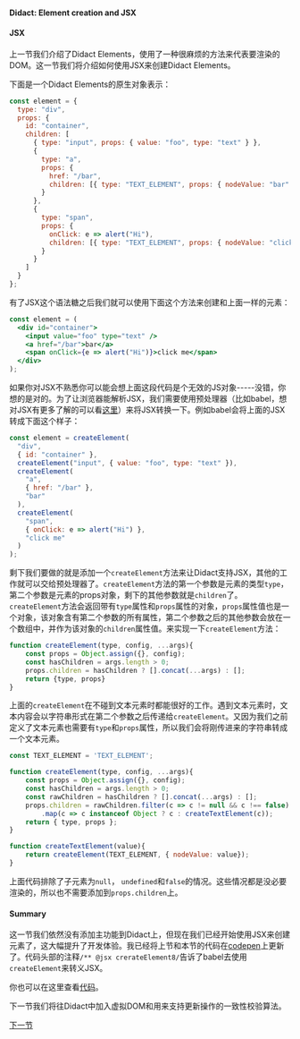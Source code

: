 #### Didact: Element creation and JSX

#### JSX

上一节我们介绍了Didact Elements，使用了一种很麻烦的方法来代表要渲染的DOM。这一节我们将介绍如何使用JSX来创建Didact Elements。

下面是一个Didact Elements的原生对象表示：

```javascript
const element = {
  type: "div",
  props: {
    id: "container",
    children: [
      { type: "input", props: { value: "foo", type: "text" } },
      {
        type: "a",
        props: {
          href: "/bar",
          children: [{ type: "TEXT_ELEMENT", props: { nodeValue: "bar" } }]
        }
      },
      {
        type: "span",
        props: {
          onClick: e => alert("Hi"),
          children: [{ type: "TEXT_ELEMENT", props: { nodeValue: "click me" } }]
        }
      }
    ]
  }
};
```

有了JSX这个语法糖之后我们就可以使用下面这个方法来创建和上面一样的元素：

```jsx
const element = (
  <div id="container">
    <input value="foo" type="text" />
    <a href="/bar">bar</a>
    <span onClick={e => alert("Hi")}>click me</span>
  </div>
);
```

如果你对JSX不熟悉你可以能会想上面这段代码是个无效的JS对象-----没错，你想的是对的。为了让浏览器能解析JSX，我们需要使用预处理器（比如babel，想对JSX有更多了解的可以看[这里](https://jasonformat.com/wtf-is-jsx/)）来将JSX转换一下。例如babel会将上面的JSX转成下面这个样子：

```javascript
const element = createElement(
  "div",
  { id: "container" },
  createElement("input", { value: "foo", type: "text" }),
  createElement(
    "a",
    { href: "/bar" },
    "bar"
  ),
  createElement(
    "span",
    { onClick: e => alert("Hi") },
    "click me"
  )
);
```

剩下我们要做的就是添加一个`createElement`方法来让Didact支持JSX，其他的工作就可以交给预处理器了。`createElement`方法的第一个参数是元素的类型`type`，第二个参数是元素的props对象，剩下的其他参数就是`children`了。`createElement`方法会返回带有`type`属性和`props`属性的对象，`props`属性值也是一个对象，该对象含有第二个参数的所有属性，第二个参数之后的其他参数会放在一个数组中，并作为该对象的`children`属性值。来实现一下`createElement`方法：

```javascript
function createElement(type, config, ...args){
    const props = Object.assign({}, config);
    const hasChildren = args.length > 0;
    props.children = hasChildren ? [].concat(...args) : [];
    return {type, props}
}
```

上面的`createElement`在不碰到文本元素时都能很好的工作。遇到文本元素时，文本内容会以字符串形式在第二个参数之后传递给`createElement`。又因为我们之前定义了文本元素也需要有`type`和`props`属性，所以我们会将刚传进来的字符串转成一个文本元素。

```javascript
const TEXT_ELEMENT = 'TEXT_ELEMENT';

function createElement(type, config, ...args){
    const props = Object.assign({}, config);
    const hasChildren = args.length > 0;
    const rawChildren = hasChildren ? [].concat(...args) : [];
    props.children = rawChildren.filter(c => c != null && c !== false)
    	.map(c => c instanceof Object ? c : createTextElement(c));
    return { type, props };
}

function createTextElement(value){
    return createElement(TEXT_ELEMENT, { nodeValue: value});
}
```

上面代码排除了子元素为`null`， `undefined`和`false`的情况。这些情况都是没必要渲染的，所以也不需要添加到`props.children`上。

#### Summary

这一节我们依然没有添加主功能到Didact上，但现在我们已经开始使用JSX来创建元素了，这大幅提升了开发体验。我已经将上节和本节的代码在[codepen](https://codepen.io/pomber/pen/xdmoWE?editors=0010)上更新了。代码头部的注释`/** @jsx crerateElement8/`告诉了babel去使用`createElement`来转义JSX。

你也可以在这里查看[代码](https://github.com/pomber/didact/commit/15010f8e7b8b54841d1e2dd9eacf7b3c06b1a24b)。

下一节我们将往Didact中加入虚拟DOM和用来支持更新操作的一致性校验算法。

[下一节](https://engineering.hexacta.com/didact-instances-reconciliation-and-virtual-dom-9316d650f1d0)